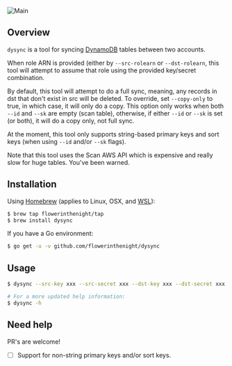 ![Main](https://github.com/flowerinthenight/dysync/workflows/Main/badge.svg)

## Overview

`dysync` is a tool for syncing [DynamoDB](https://aws.amazon.com/dynamodb/) tables between two accounts.

When role ARN is provided (either by `--src-rolearn` or `--dst-rolearn`, this tool will attempt to assume that role using the provided key/secret combination.

By default, this tool will attempt to do a full sync, meaning, any records in dst that don't exist in src will be deleted. To override, set `--copy-only` to true, in which case, it will only do a copy. This option only works when both `--id` and `--sk` are empty (scan table), otherwise, if either `--id` or `--sk` is set (or both), it will do a copy only, not full sync.

At the moment, this tool only supports string-based primary keys and sort keys (when using `--id` and/or `--sk` flags).

Note that this tool uses the Scan AWS API which is expensive and really slow for huge tables. You've been warned.

## Installation

Using [Homebrew](https://brew.sh/) (applies to Linux, OSX, and [WSL](https://en.wikipedia.org/wiki/Windows_Subsystem_for_Linux)):
```bash
$ brew tap flowerinthenight/tap
$ brew install dysync
```

If you have a Go environment:
```bash
$ go get -u -v github.com/flowerinthenight/dysync
```

## Usage
```bash
$ dysync --src-key xxx --src-secret xxx --dst-key xxx --dst-secret xxx [--dryrun] TABLE_NAME

# For a more updated help information:
$ dysync -h
```

## Need help
PR's are welcome!

- [ ] Support for non-string primary keys and/or sort keys.

